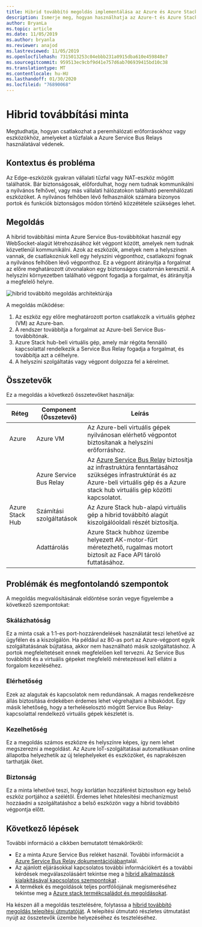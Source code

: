```yaml
---
title: Hibrid továbbító megoldás implementálása az Azure és Azure Stack hub használatával.
description: Ismerje meg, hogyan használhatja az Azure-t és Azure Stack hub-szolgáltatásokat a tűzfalak által védett peremhálózati erőforrásokhoz vagy eszközökhöz való kapcsolódáshoz.
author: BryanLa
ms.topic: article
ms.date: 11/05/2019
ms.author: bryanla
ms.reviewer: anajod
ms.lastreviewed: 11/05/2019
ms.openlocfilehash: 7315013253c04ebbb231a0915dba610e459848e7
ms.sourcegitcommit: 959513ec9cbf9d41e757d6ab706939415bd10c38
ms.translationtype: MT
ms.contentlocale: hu-HU
ms.lasthandoff: 01/30/2020
ms.locfileid: "76890068"
---
```

# <a name="hybrid-relay-pattern"></a>Hibrid továbbítási minta

Megtudhatja, hogyan csatlakozhat a peremhálózati erőforrásokhoz vagy eszközökhöz, amelyeket a tűzfalak a Azure Service Bus Relays használatával védenek.

## <a name="context-and-problem"></a>Kontextus és probléma

Az Edge-eszközök gyakran vállalati tűzfal vagy NAT-eszköz mögött találhatók. Bár biztonságosak, előfordulhat, hogy nem tudnak kommunikálni a nyilvános felhővel, vagy más vállalati hálózatokon található peremhálózati eszközöket. A nyilvános felhőben lévő felhasználók számára bizonyos portok és funkciók biztonságos módon történő közzététele szükséges lehet. 

## <a name="solution"></a>Megoldás

A hibrid továbbítási minta Azure Service Bus-továbbítókat használ egy WebSocket-alagút létrehozásához két végpont között, amelyek nem tudnak közvetlenül kommunikálni. Azok az eszközök, amelyek nem a helyszínen vannak, de csatlakozniuk kell egy helyszíni végponthoz, csatlakozni fognak a nyilvános felhőben lévő végponthoz. Ez a végpont átirányítja a forgalmat az előre meghatározott útvonalakon egy biztonságos csatornán keresztül. A helyszíni környezetben található végpont fogadja a forgalmat, és átirányítja a megfelelő helyre. 

![hibrid továbbító megoldás architektúrája](media/pattern-hybrid-relay/solution-architecture.png)

A megoldás működése: 

1. Az eszköz egy előre meghatározott porton csatlakozik a virtuális géphez (VM) az Azure-ban.
2. A rendszer továbbítja a forgalmat az Azure-beli Service Bus-továbbítónak.
3. Azure Stack hub-beli virtuális gép, amely már régóta fennálló kapcsolattal rendelkezik a Service Bus Relay fogadja a forgalmat, és továbbítja azt a célhelyre.
4. A helyszíni szolgáltatás vagy végpont dolgozza fel a kérelmet. 

## <a name="components"></a>Összetevők

Ez a megoldás a következő összetevőket használja:

| Réteg | Component (Összetevő) | Leírás |
|----------|-----------|-------------|
| Azure | Azure VM | Az Azure-beli virtuális gépek nyilvánosan elérhető végpontot biztosítanak a helyszíni erőforráshoz. |
| | Azure Service Bus Relay | Az [Azure Service Bus Relay](/azure/service-bus-relay/) biztosítja az infrastruktúra fenntartásához szükséges infrastruktúrát és az Azure-beli virtuális gép és a Azure stack hub virtuális gép közötti kapcsolatot.|
| Azure Stack Hub | Számítási szolgáltatások | Az Azure Stack hub-alapú virtuális gép a hibrid továbbító alagút kiszolgálóoldali részét biztosítja. |
| | Adattárolás | Azure Stack hubhoz üzembe helyezett AK-motor-fürt méretezhető, rugalmas motort biztosít az Face API tároló futtatásához.|

## <a name="issues-and-considerations"></a>Problémák és megfontolandó szempontok

A megoldás megvalósításának eldöntése során vegye figyelembe a következő szempontokat:

### <a name="scalability"></a>Skálázhatóság 

Ez a minta csak a 1:1-es port-hozzárendelések használatát teszi lehetővé az ügyfélen és a kiszolgálón. Ha például az 80-as port az Azure-végpont egyik szolgáltatásának bújtatása, akkor nem használható másik szolgáltatáshoz. A portok megfeleltetéseit ennek megfelelően kell tervezni. Az Service Bus továbbítót és a virtuális gépeket megfelelő méretezéssel kell ellátni a forgalom kezeléséhez.

### <a name="availability"></a>Elérhetőség

Ezek az alagutak és kapcsolatok nem redundánsak. A magas rendelkezésre állás biztosítása érdekében érdemes lehet végrehajtani a hibakódot. Egy másik lehetőség, hogy a terheléselosztó mögött Service Bus Relay-kapcsolattal rendelkező virtuális gépek készletét is.

### <a name="manageability"></a>Kezelhetőség

Ez a megoldás számos eszközre és helyszínre képes, így nem lehet megszerezni a megoldást. Az Azure IoT-szolgáltatásai automatikusan online állapotba helyezhetik az új telephelyeket és eszközöket, és naprakészen tarthatják őket.

### <a name="security"></a>Biztonság

Ez a minta lehetővé teszi, hogy korlátlan hozzáférést biztosítson egy belső eszköz portjához a szélétől. Érdemes lehet hitelesítési mechanizmust hozzáadni a szolgáltatáshoz a belső eszközön vagy a hibrid továbbító végpontja előtt. 

## <a name="next-steps"></a>Következő lépések

További információ a cikkben bemutatott témakörökről:
- Ez a minta Azure Service Bus reléket használ. További információt a [Azure Service Bus Relay dokumentációjában](/azure/service-bus-relay/)talál.
- Az ajánlott eljárásokkal kapcsolatos további információkért és a további kérdések megválaszolásáért tekintse meg a [hibrid alkalmazások kialakításával kapcsolatos szempontokat](overview-app-design-considerations.md) .
- A termékek és megoldások teljes portfóliójának megismeréséhez tekintse meg a [Azure stack termékcsaládot és megoldásokat](/azure-stack).

Ha készen áll a megoldás tesztelésére, folytassa a [hibrid továbbító megoldás telepítési útmutatóját](https://aka.ms/hybridrelaydeployment). A telepítési útmutató részletes útmutatást nyújt az összetevők üzembe helyezéséhez és teszteléséhez.